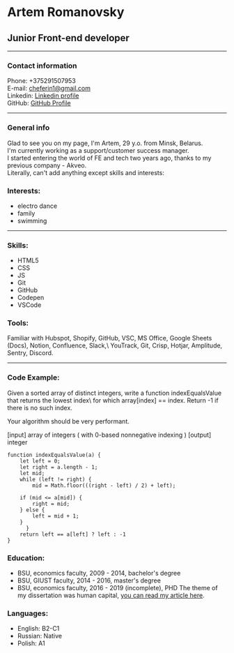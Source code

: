 # Artem Romanovsky

## Junior Front-end developer

***

### Contact information

Phone: +375291507953\
E-mail: cheferin1@gmail.com\
Linkedin: [Linkedin profile](https://www.linkedin.com/in/artem-romanovsky-9b257a185/)\
GitHub: [GitHub Profile](https://github.com/ArtemRomanovsky)

***

### General info

Glad to see you on my page, I'm Artem, 29 y.o. from Minsk, Belarus.\
I'm currently working as a support/customer success manager.\
I started entering the world of FE and tech two years ago, thanks to my previous company - Akveo.\
Literally, can't add anything except skills and interests:

### Interests: 
* electro dance
* family
* swimming

***

### Skills:

* HTML5
* CSS
* JS
* Git
* GitHub
* Codepen
* VSCode

### Tools:
Familiar with Hubspot, Shopify, GitHub, VSC, MS Office, Google Sheets (Docs), Notion, Confluence, Slack,\ YouTrack, Git, Crisp, Hotjar, Amplitude, Sentry, Discord.

***

### Code Example: 

Given a sorted array of distinct integers, write a function indexEqualsValue that returns the lowest index\ for which array[index] == index.
Return -1 if there is no such index.

Your algorithm should be very performant.

[input] array of integers ( with 0-based nonnegative indexing )
[output] integer

```
function indexEqualsValue(a) {
    let left = 0;
    let right = a.length - 1;
    let mid;
    while (left != right) {
        mid = Math.floor(((right - left) / 2) + left);

    if (mid <= a[mid]) {
        right = mid;
    } else {
        left = mid + 1;
    }
      }
    return left == a[left] ? left : -1
}

```
### Education:

* BSU, economics faculty, 2009 - 2014, bachelor's degree
* BSU, GIUST faculty, 2014 - 2016, master's degree
* BSU, economics faculty, 2016 - 2019 (incomplete), PHD
The theme of my dissertation was human capital, [you can read my article here](https://www.linkedin.com/in/artem-romanovsky-9b257a185/detail/treasury/education:596307254/?entityUrn=urn%3Ali%3Afsd_profileTreasuryMedia%3A(ACoAACuwTBYBu6bwl5NkAo25JOrfvFeOmbIZAjM%2C1559031026544)&section=education%3A596307254&treasuryCount=1).

### Languages:

* English: B2-C1
* Russian: Native
* Polish: A1




